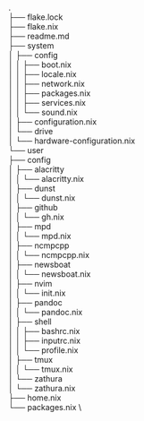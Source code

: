 . \
├── flake.lock \
├── flake.nix \
├── readme.md \
├── system \
│  ├── config \
│  │  ├── boot.nix \
│  │  ├── locale.nix \
│  │  ├── network.nix \
│  │  ├── packages.nix \
│  │  ├── services.nix \
│  │  └── sound.nix \
│  ├── configuration.nix \
│  └── drive \
│     └── hardware-configuration.nix \
└── user \
   ├── config \
   │  ├── alacritty \
   │  │  └── alacritty.nix \
   │  ├── dunst \
   │  │  └── dunst.nix \
   │  ├── github \
   │  │  └── gh.nix \
   │  ├── mpd \
   │  │  └── mpd.nix \
   │  ├── ncmpcpp \
   │  │  └── ncmpcpp.nix \
   │  ├── newsboat \
   │  │  └── newsboat.nix \
   │  ├── nvim \
   │  │  └── init.nix \
   │  ├── pandoc \
   │  │  └── pandoc.nix \
   │  ├── shell \
   │  │  ├── bashrc.nix \
   │  │  ├── inputrc.nix \
   │  │  └── profile.nix \
   │  ├── tmux \
   │  │  └── tmux.nix \
   │  └── zathura \
   │     └── zathura.nix \
   ├── home.nix \
   └── packages.nix \
